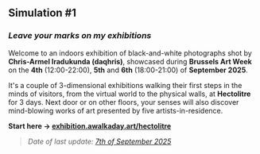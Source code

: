 ## Simulation #1
### *Leave your marks on my exhibitions*   

Welcome to an indoors exhibition of black-and-white photographs shot by __Chris-Armel Iradukunda (daqhris)__, showcased during __Brussels Art Week__ on the __4th__ (12:00-22:00), __5th__ and __6th__ (18:00-21:00) of __September 2025__.  

It's a couple of 3-dimensional exhibitions walking their first steps in the minds of visitors, from the virtual world to the physical walls, at __Hectolitre__ for 3 days. Next door or on other floors, your senses will also discover mind-blowing works of art presented by five artists-in-residence.    

__Start here → [exhibition.awalkaday.art/hectolitre](https://exhibition.awalkaday.art/hectolitre)__  

> _Date of last update: [7th of September 2025](https://github.com/awalkaday/exhibition/commits/main/README.md)_  
